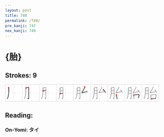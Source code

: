 ```yaml
---
layout: post
title: 748
permalink: /748/
pre_kanji: 747
nex_kanji: 749
---
```


# {胎}

## Strokes: 9

<div class="stroke"><img src="../images/E8838E.png" /></div>

## Reading:

### On-Yomi: タイ
